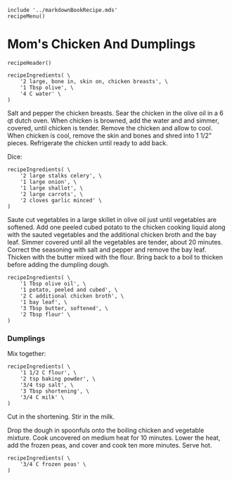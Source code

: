 ~~~ markdown-script
include '../markdownBookRecipe.mds'
recipeMenu()
~~~

# Mom's Chicken And Dumplings

~~~ markdown-script
recipeHeader()
~~~

~~~ markdown-script
recipeIngredients( \
    '2 large, bone in, skin on, chicken breasts', \
    '1 Tbsp olive', \
    '4 C water' \
)
~~~

Salt and pepper the chicken breasts. Sear the chicken in the olive oil in a 6 qt dutch oven. When
chicken is browned, add the water and and simmer, covered, until chicken is tender. Remove the
chicken and allow to cool. When chicken is cool, remove the skin and bones and shred into 1 1/2"
pieces. Refrigerate the chicken until ready to add back.

Dice:

~~~ markdown-script
recipeIngredients( \
    '2 large stalks celery', \
    '1 large onion', \
    '1 large shallot', \
    '2 large carrots', \
    '2 cloves garlic minced' \
)
~~~

Saute cut vegetables in a large skillet in olive oil just until vegetables are softened. Add one
peeled cubed potato to the chicken cooking liquid along with the sauted vegetables and the
additional chicken broth and the bay leaf. Simmer covered until all the vegetables are tender, about
20 minutes. Correct the seasoning with salt and pepper and remove the bay leaf. Thicken with the
butter mixed with the flour. Bring back to a boil to thicken before adding the dumpling dough.

~~~ markdown-script
recipeIngredients( \
    '1 Tbsp olive oil', \
    '1 potato, peeled and cubed', \
    '2 C additional chicken broth', \
    '1 bay leaf', \
    '3 Tbsp butter, softened', \
    '2 Tbsp flour' \
)
~~~


### Dumplings

Mix together:

~~~ markdown-script
recipeIngredients( \
    '1 1/2 C flour', \
    '2 tsp baking powder', \
    '3/4 tsp salt', \
    '3 Tbsp shortening', \
    '3/4 C milk' \
)
~~~

Cut in the shortening. Stir in the milk.

Drop the dough in spoonfuls onto the boiling chicken and vegetable mixture. Cook uncovered on medium
heat for 10 minutes. Lower the heat, add the frozen peas, and cover and cook ten more minutes. Serve
hot.

~~~ markdown-script
recipeIngredients( \
    '3/4 C frozen peas' \
)
~~~
